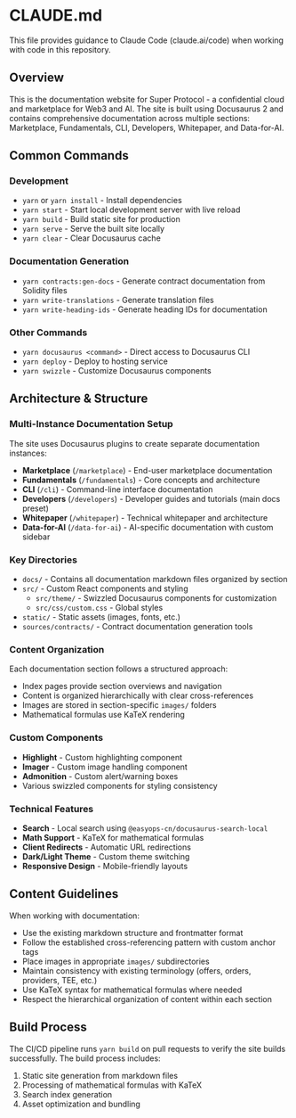 # CLAUDE.md

This file provides guidance to Claude Code (claude.ai/code) when working with code in this repository.

## Overview

This is the documentation website for Super Protocol - a confidential cloud and marketplace for Web3 and AI. The site is built using Docusaurus 2 and contains comprehensive documentation across multiple sections: Marketplace, Fundamentals, CLI, Developers, Whitepaper, and Data-for-AI.

## Common Commands

### Development
- `yarn` or `yarn install` - Install dependencies
- `yarn start` - Start local development server with live reload
- `yarn build` - Build static site for production
- `yarn serve` - Serve the built site locally
- `yarn clear` - Clear Docusaurus cache

### Documentation Generation
- `yarn contracts:gen-docs` - Generate contract documentation from Solidity files
- `yarn write-translations` - Generate translation files
- `yarn write-heading-ids` - Generate heading IDs for documentation

### Other Commands
- `yarn docusaurus <command>` - Direct access to Docusaurus CLI
- `yarn deploy` - Deploy to hosting service
- `yarn swizzle` - Customize Docusaurus components

## Architecture & Structure

### Multi-Instance Documentation Setup
The site uses Docusaurus plugins to create separate documentation instances:
- **Marketplace** (`/marketplace`) - End-user marketplace documentation
- **Fundamentals** (`/fundamentals`) - Core concepts and architecture
- **CLI** (`/cli`) - Command-line interface documentation  
- **Developers** (`/developers`) - Developer guides and tutorials (main docs preset)
- **Whitepaper** (`/whitepaper`) - Technical whitepaper and architecture
- **Data-for-AI** (`/data-for-ai`) - AI-specific documentation with custom sidebar

### Key Directories
- `docs/` - Contains all documentation markdown files organized by section
- `src/` - Custom React components and styling
  - `src/theme/` - Swizzled Docusaurus components for customization
  - `src/css/custom.css` - Global styles
- `static/` - Static assets (images, fonts, etc.)
- `sources/contracts/` - Contract documentation generation tools

### Content Organization
Each documentation section follows a structured approach:
- Index pages provide section overviews and navigation
- Content is organized hierarchically with clear cross-references
- Images are stored in section-specific `images/` folders
- Mathematical formulas use KaTeX rendering

### Custom Components
- **Highlight** - Custom highlighting component
- **Imager** - Custom image handling component  
- **Admonition** - Custom alert/warning boxes
- Various swizzled components for styling consistency

### Technical Features
- **Search** - Local search using `@easyops-cn/docusaurus-search-local`
- **Math Support** - KaTeX for mathematical formulas
- **Client Redirects** - Automatic URL redirections
- **Dark/Light Theme** - Custom theme switching
- **Responsive Design** - Mobile-friendly layouts

## Content Guidelines

When working with documentation:
- Use the existing markdown structure and frontmatter format
- Follow the established cross-referencing pattern with custom anchor tags
- Place images in appropriate `images/` subdirectories
- Maintain consistency with existing terminology (offers, orders, providers, TEE, etc.)
- Use KaTeX syntax for mathematical formulas where needed
- Respect the hierarchical organization of content within each section

## Build Process

The CI/CD pipeline runs `yarn build` on pull requests to verify the site builds successfully. The build process includes:
1. Static site generation from markdown files
2. Processing of mathematical formulas with KaTeX
3. Search index generation
4. Asset optimization and bundling